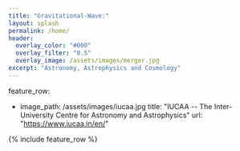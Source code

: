 ```yaml
---
title: "Gravitational-Wave:"
layout: splash
permalink: /home/
header:
  overlay_color: "#000"
  overlay_filter: "0.5"
  overlay_image: /assets/images/merger.jpg
excerpt: "Astronomy, Astrophysics and Cosmology"
---
```


feature_row:
  - image_path: /assets/images/iucaa.jpg
    title: "IUCAA -- The Inter-University Centre for Astronomy and Astrophysics"
    url: "https://www.iucaa.in/en/"

{% include feature_row %}
